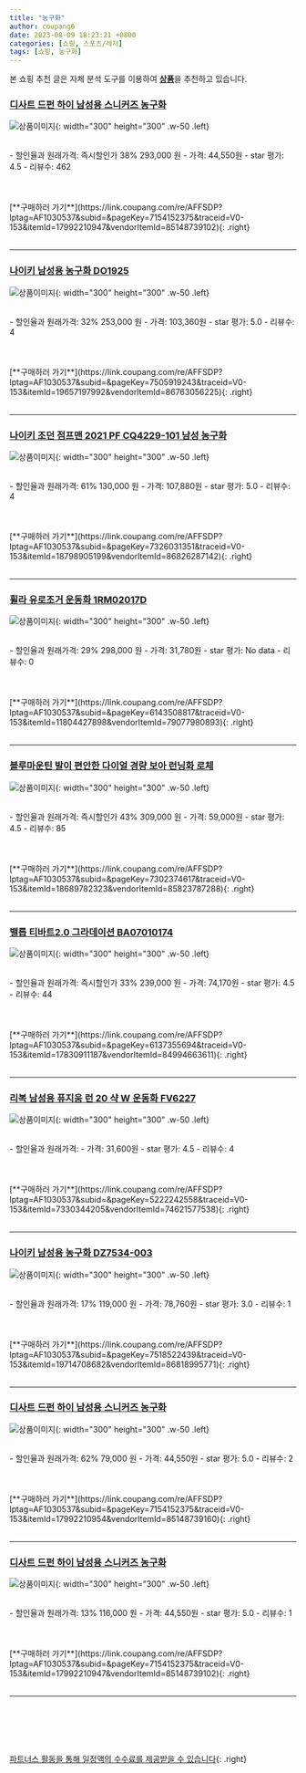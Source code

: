 ```yaml
---
title: "농구화"
author: coupang6
date: 2023-08-09 18:23:21 +0800
categories: [쇼핑, 스포츠/레저]
tags: [쇼핑, 농구화]
---
```


본 쇼핑 추천 글은 자체 분석 도구를 이용하여 [**상품**](https://link.coupang.com/a/bao1ui)을 추천하고 있습니다.

### [디사트 드펀 하이 남성용 스니커즈 농구화](https://link.coupang.com/re/AFFSDP?lptag=AF1030537&subid=&pageKey=7154152375&traceid=V0-153&itemId=17992210947&vendorItemId=85148739102)

![상품이미지](https://thumbnail10.coupangcdn.com/thumbnails/remote/230x230ex/image/vendor_inventory/c006/502319b1303104de084eb6a9065617537f5c15696af992de62d57d59795c.jpg){: width="300" height="300" .w-50 .left}


<br>
- 할인율과 원래가격: 즉시할인가 38%  293,000   원
- 가격: 44,550원
- star 평가: 4.5
- 리뷰수: 462
<br>
<br>
<br>
<br>
[**구매하러 가기**](https://link.coupang.com/re/AFFSDP?lptag=AF1030537&subid=&pageKey=7154152375&traceid=V0-153&itemId=17992210947&vendorItemId=85148739102){: .right}
<br>
<br>

---

### [나이키 남성용 농구화 DO1925](https://link.coupang.com/re/AFFSDP?lptag=AF1030537&subid=&pageKey=7505919243&traceid=V0-153&itemId=19657197992&vendorItemId=86763056225)

![상품이미지](https://thumbnail9.coupangcdn.com/thumbnails/remote/230x230ex/image/vendor_inventory/127d/424f74f543209a189eb5fc7d6312f99d0fe39276d09d20e2f8be6d4f89b1.jpg){: width="300" height="300" .w-50 .left}


<br>
- 할인율과 원래가격: 32%  253,000   원
- 가격: 103,360원
- star 평가: 5.0
- 리뷰수: 4
<br>
<br>
<br>
<br>
[**구매하러 가기**](https://link.coupang.com/re/AFFSDP?lptag=AF1030537&subid=&pageKey=7505919243&traceid=V0-153&itemId=19657197992&vendorItemId=86763056225){: .right}
<br>
<br>

---

### [나이키 조던 점프맨 2021 PF CQ4229-101 남성 농구화](https://link.coupang.com/re/AFFSDP?lptag=AF1030537&subid=&pageKey=7326031351&traceid=V0-153&itemId=18798905199&vendorItemId=86826287142)

![상품이미지](https://thumbnail6.coupangcdn.com/thumbnails/remote/230x230ex/image/vendor_inventory/a5d6/4ca88bbdefda34567c9a5e124e8dd1b1b7f6d277494e8c982213db57ce3f.jpg){: width="300" height="300" .w-50 .left}


<br>
- 할인율과 원래가격: 61%  130,000   원
- 가격: 107,880원
- star 평가: 5.0
- 리뷰수: 4
<br>
<br>
<br>
<br>
[**구매하러 가기**](https://link.coupang.com/re/AFFSDP?lptag=AF1030537&subid=&pageKey=7326031351&traceid=V0-153&itemId=18798905199&vendorItemId=86826287142){: .right}
<br>
<br>

---

### [휠라 유로조거 운동화 1RM02017D](https://link.coupang.com/re/AFFSDP?lptag=AF1030537&subid=&pageKey=6143508817&traceid=V0-153&itemId=11804427898&vendorItemId=79077980893)

![상품이미지](https://thumbnail7.coupangcdn.com/thumbnails/remote/230x230ex/image/retail/images/622559531158233-af60ba09-d421-4c78-a9a3-0d5d8a687f61.jpg){: width="300" height="300" .w-50 .left}


<br>
- 할인율과 원래가격: 29%  298,000   원
- 가격: 31,780원
- star 평가: No data
- 리뷰수: 0
<br>
<br>
<br>
<br>
[**구매하러 가기**](https://link.coupang.com/re/AFFSDP?lptag=AF1030537&subid=&pageKey=6143508817&traceid=V0-153&itemId=11804427898&vendorItemId=79077980893){: .right}
<br>
<br>

---

### [블루마운틴 발이 편안한 다이얼 경량 보아 런닝화 로체](https://link.coupang.com/re/AFFSDP?lptag=AF1030537&subid=&pageKey=7302374617&traceid=V0-153&itemId=18689782323&vendorItemId=85823787288)

![상품이미지](https://thumbnail7.coupangcdn.com/thumbnails/remote/230x230ex/image/retail/images/491337001387951-f5c1f113-6a3c-4c45-9339-9b1615f2ea5b.png){: width="300" height="300" .w-50 .left}


<br>
- 할인율과 원래가격: 즉시할인가 43%  309,000   원
- 가격: 59,000원
- star 평가: 4.5
- 리뷰수: 85
<br>
<br>
<br>
<br>
[**구매하러 가기**](https://link.coupang.com/re/AFFSDP?lptag=AF1030537&subid=&pageKey=7302374617&traceid=V0-153&itemId=18689782323&vendorItemId=85823787288){: .right}
<br>
<br>

---

### [밸롭 티바트2.0 그라데이션 BA07010174](https://link.coupang.com/re/AFFSDP?lptag=AF1030537&subid=&pageKey=6137355694&traceid=V0-153&itemId=17830911187&vendorItemId=84994663611)

![상품이미지](https://thumbnail8.coupangcdn.com/thumbnails/remote/230x230ex/image/retail/images/2023/02/08/11/3/7ab41a97-96af-4586-a6cb-ca6514e97dd4.jpg){: width="300" height="300" .w-50 .left}


<br>
- 할인율과 원래가격: 즉시할인가 33%  239,000   원
- 가격: 74,170원
- star 평가: 4.5
- 리뷰수: 44
<br>
<br>
<br>
<br>
[**구매하러 가기**](https://link.coupang.com/re/AFFSDP?lptag=AF1030537&subid=&pageKey=6137355694&traceid=V0-153&itemId=17830911187&vendorItemId=84994663611){: .right}
<br>
<br>

---

### [리복 남성용 퓨지움 런 20 샥 W 운동화 FV6227](https://link.coupang.com/re/AFFSDP?lptag=AF1030537&subid=&pageKey=5222242558&traceid=V0-153&itemId=7330344205&vendorItemId=74621577538)

![상품이미지](https://thumbnail7.coupangcdn.com/thumbnails/remote/230x230ex/image/retail/images/1717204327686534-ee477e83-c86c-4545-8174-201810ae4911.jpg){: width="300" height="300" .w-50 .left}


<br>
- 할인율과 원래가격: 
- 가격: 31,600원
- star 평가: 4.5
- 리뷰수: 4
<br>
<br>
<br>
<br>
[**구매하러 가기**](https://link.coupang.com/re/AFFSDP?lptag=AF1030537&subid=&pageKey=5222242558&traceid=V0-153&itemId=7330344205&vendorItemId=74621577538){: .right}
<br>
<br>

---

### [나이키 남성용 농구화 DZ7534-003](https://link.coupang.com/re/AFFSDP?lptag=AF1030537&subid=&pageKey=7518522439&traceid=V0-153&itemId=19714708682&vendorItemId=86818995771)

![상품이미지](https://thumbnail10.coupangcdn.com/thumbnails/remote/230x230ex/image/vendor_inventory/c7f7/4d7dd6752b8e28d062032ade9ae687b4c1620c1447c5892c78f742a1d59b.jpg){: width="300" height="300" .w-50 .left}


<br>
- 할인율과 원래가격: 17%  119,000   원
- 가격: 78,760원
- star 평가: 3.0
- 리뷰수: 1
<br>
<br>
<br>
<br>
[**구매하러 가기**](https://link.coupang.com/re/AFFSDP?lptag=AF1030537&subid=&pageKey=7518522439&traceid=V0-153&itemId=19714708682&vendorItemId=86818995771){: .right}
<br>
<br>

---

### [디사트 드펀 하이 남성용 스니커즈 농구화](https://link.coupang.com/re/AFFSDP?lptag=AF1030537&subid=&pageKey=7154152375&traceid=V0-153&itemId=17992210954&vendorItemId=85148739160)

![상품이미지](https://thumbnail10.coupangcdn.com/thumbnails/remote/230x230ex/image/vendor_inventory/8381/46ed58d23e262941580820969b74743285d68df1f5710e44e571ff5a156d.jpg){: width="300" height="300" .w-50 .left}


<br>
- 할인율과 원래가격: 62%  79,000   원
- 가격: 44,550원
- star 평가: 5.0
- 리뷰수: 2
<br>
<br>
<br>
<br>
[**구매하러 가기**](https://link.coupang.com/re/AFFSDP?lptag=AF1030537&subid=&pageKey=7154152375&traceid=V0-153&itemId=17992210954&vendorItemId=85148739160){: .right}
<br>
<br>

---

### [디사트 드펀 하이 남성용 스니커즈 농구화](https://link.coupang.com/re/AFFSDP?lptag=AF1030537&subid=&pageKey=7154152375&traceid=V0-153&itemId=17992210947&vendorItemId=85148739102)

![상품이미지](https://thumbnail10.coupangcdn.com/thumbnails/remote/230x230ex/image/vendor_inventory/c006/502319b1303104de084eb6a9065617537f5c15696af992de62d57d59795c.jpg){: width="300" height="300" .w-50 .left}


<br>
- 할인율과 원래가격: 13%  116,000   원
- 가격: 44,550원
- star 평가: 5.0
- 리뷰수: 1
<br>
<br>
<br>
<br>
[**구매하러 가기**](https://link.coupang.com/re/AFFSDP?lptag=AF1030537&subid=&pageKey=7154152375&traceid=V0-153&itemId=17992210947&vendorItemId=85148739102){: .right}
<br>
<br>

---
<br><br><br><br><br> [파트너스 활동을 통해 일정액의 수수료를 제공받을 수 있습니다](https://link.coupang.com/a/bao1ui){: .right}